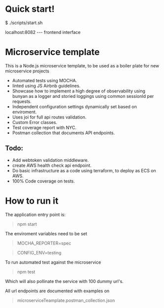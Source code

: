 # Quick start!

$ ./scripts/start.sh

localhost:8082 --- frontend interface




# Microservice template
This is a Node.js microservice template, to be used as a boiler plate for new microservice projects

- Automated tests using MOCHA.
- linted using JS Airbnb guidelines.
- Showcase how to implement a high degree of observability using bunyan as a logger and storied loggings using common sessionId per requests.
- Independent configuration settings dynamically set based on enviroment.
- Uses joi for full api routes validation.
- Custom Error classes.
- Test coverage report with NYC.
- Postman collection that documents API endpoints.

## Todo:
- Add webtoken validation middleware.
- create AWS health check api endpoint.
- Do basic infrastructure as a code using terraform, to deploy as ECS on AWS.
- 100% Code coverage on tests.

# How to run it

The application entry point is:
 > npm start

The enviroment variables need to be set
 > MOCHA_REPORTER=spec

 > CONFIG_ENV=testing

 
To run automated test against the microservice
 >npm test

Which will also pollinate the service with 100 dummy url's.

All url endpoints are documented with examples on
> microserviceTeamplate.postman_collection.json
